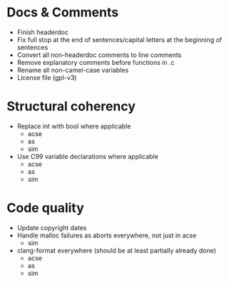 # Docs & Comments
- Finish headerdoc
- Fix full stop at the end of sentences/capital letters at the beginning of sentences
- Convert all non-headerdoc comments to line comments
- Remove explanatory comments before functions in .c
- Rename all non-camel-case variables
- License file (gpl-v3)

# Structural coherency
- Replace int with bool where applicable
  - acse
  - as
  - sim
- Use C99 variable declarations where applicable
  - acse
  - as
  - sim

# Code quality
- Update copyright dates
- Handle malloc failures as aborts everywhere, not just in acse
  - sim
- clang-format everywhere (should be at least partially already done)
  - acse
  - as
  - sim
